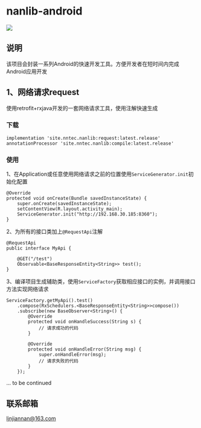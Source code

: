 # nanlib-android

[![](https://jitpack.io/v/site.nntec/nanlib.svg)](https://jitpack.io/#site.nntec/nanlib)

## 说明
该项目会封装一系列Android的快速开发工具。方便开发者在短时间内完成Android应用开发

## 1、网络请求request
使用retrofit+rxjava开发的一套网络请求工具，使用注解快速生成

### 下载
```
implementation 'site.nntec.nanlib:request:latest.release'
annotationProcessor 'site.nntec.nanlib:compile:latest.release'
```

### 使用

1、在Application或任意使用网络请求之前的位置使用`ServiceGenerator.init`初始化配置
```
@Override
protected void onCreate(Bundle savedInstanceState) {
    super.onCreate(savedInstanceState);
    setContentView(R.layout.activity_main);
    ServiceGenerator.init("http://192.168.30.185:8360");
}
```

2、为所有的接口类加上`@RequestApi`注解

```
@RequestApi
public interface MyApi {

    @GET("/test")
    Observable<BaseResponseEntity<String>> test();
}

```

3、编译项目生成辅助类，使用`ServiceFactory`获取相应接口的实例，并调用接口方法实现网络请求

```
ServiceFactory.getMyApi().test()
    .compose(RxSchedulers.<BaseResponseEntity<String>>compose())
    .subscribe(new BaseObserver<String>() {
        @Override
        protected void onHandleSuccess(String s) {
            // 请求成功的代码
        }

        @Override
        protected void onHandleError(String msg) {
            super.onHandleError(msg);
            // 请求失败的代码
        }
    });
```

... to be continued

## 联系邮箱
ljnjiannan@163.com
